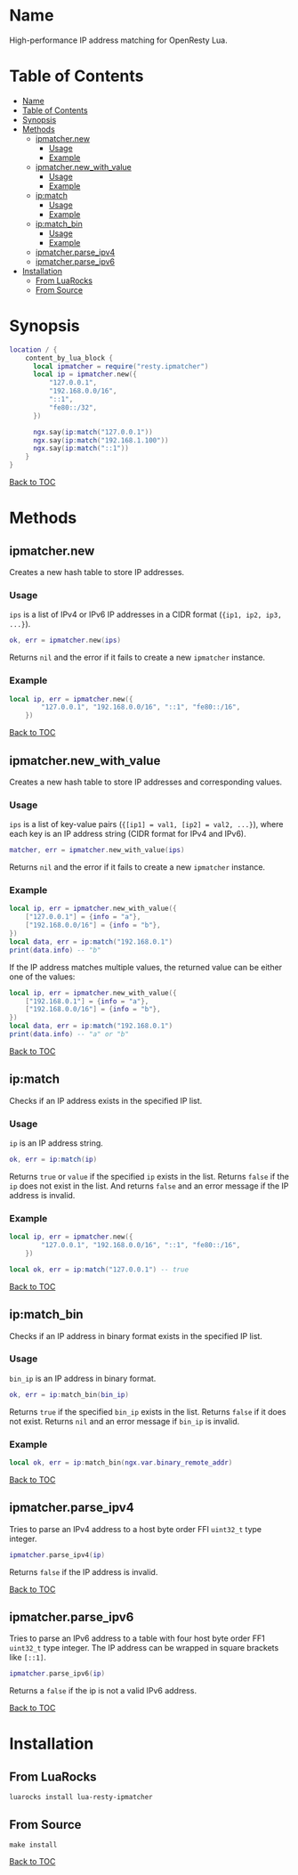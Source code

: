 # Name

High-performance IP address matching for OpenResty Lua.

# Table of Contents

- [Name](#name)
- [Table of Contents](#table-of-contents)
- [Synopsis](#synopsis)
- [Methods](#methods)
  - [ipmatcher.new](#ipmatchernew)
    - [Usage](#usage)
    - [Example](#example)
  - [ipmatcher.new\_with\_value](#ipmatchernew_with_value)
    - [Usage](#usage-1)
    - [Example](#example-1)
  - [ip:match](#ipmatch)
    - [Usage](#usage-2)
    - [Example](#example-2)
  - [ip:match\_bin](#ipmatch_bin)
    - [Usage](#usage-3)
    - [Example](#example-3)
  - [ipmatcher.parse\_ipv4](#ipmatcherparse_ipv4)
  - [ipmatcher.parse\_ipv6](#ipmatcherparse_ipv6)
- [Installation](#installation)
  - [From LuaRocks](#from-luarocks)
  - [From Source](#from-source)

# Synopsis

```lua
location / {
    content_by_lua_block {
      local ipmatcher = require("resty.ipmatcher")
      local ip = ipmatcher.new({
          "127.0.0.1",
          "192.168.0.0/16",
          "::1",
          "fe80::/32",
      })

      ngx.say(ip:match("127.0.0.1"))
      ngx.say(ip:match("192.168.1.100"))
      ngx.say(ip:match("::1"))
    }
}
```

[Back to TOC](#table-of-contents)

# Methods

## ipmatcher.new

Creates a new hash table to store IP addresses.

### Usage

`ips` is a list of IPv4 or IPv6 IP addresses in a CIDR format (`{ip1, ip2, ip3, ...}`). 

```lua
ok, err = ipmatcher.new(ips)
```

Returns `nil` and the error if it fails to create a new `ipmatcher` instance. 

### Example

```lua
local ip, err = ipmatcher.new({
        "127.0.0.1", "192.168.0.0/16", "::1", "fe80::/16",
    })
```

[Back to TOC](#table-of-contents)

## ipmatcher.new_with_value

Creates a new hash table to store IP addresses and corresponding values.

### Usage

`ips` is a list of key-value pairs (`{[ip1] = val1, [ip2] = val2, ...}`), where each key is an IP address string (CIDR format for IPv4 and IPv6).

```lua
matcher, err = ipmatcher.new_with_value(ips)
```

Returns `nil` and the error if it fails to create a new `ipmatcher` instance. 

### Example

```lua
local ip, err = ipmatcher.new_with_value({
    ["127.0.0.1"] = {info = "a"},
    ["192.168.0.0/16"] = {info = "b"},
})
local data, err = ip:match("192.168.0.1")
print(data.info) -- "b"
```

If the IP address matches multiple values, the returned value can be either one of the values:

```lua
local ip, err = ipmatcher.new_with_value({
    ["192.168.0.1"] = {info = "a"},
    ["192.168.0.0/16"] = {info = "b"},
})
local data, err = ip:match("192.168.0.1")
print(data.info) -- "a" or "b"
```

[Back to TOC](#table-of-contents)

## ip:match

Checks if an IP address exists in the specified IP list.

### Usage

`ip` is an IP address string.

```lua
ok, err = ip:match(ip)
```

Returns `true` or `value` if the specified `ip` exists in the list. Returns `false` if the `ip` does not exist in the list. And returns `false` and an error message if the IP address is invalid.

### Example

```lua
local ip, err = ipmatcher.new({
        "127.0.0.1", "192.168.0.0/16", "::1", "fe80::/16",
    })

local ok, err = ip:match("127.0.0.1") -- true
```

[Back to TOC](#table-of-contents)

## ip:match_bin

Checks if an IP address in binary format exists in the specified IP list.

### Usage

`bin_ip` is an IP address in binary format.

```lua
ok, err = ip:match_bin(bin_ip)
```

Returns `true` if the specified `bin_ip` exists in the list. Returns `false` if it does not exist. Returns `nil` and an error message if `bin_ip` is invalid.

### Example

```lua
local ok, err = ip:match_bin(ngx.var.binary_remote_addr)
```

[Back to TOC](#table-of-contents)

## ipmatcher.parse_ipv4

Tries to parse an IPv4 address to a host byte order FFI `uint32_t` type integer.

```lua
ipmatcher.parse_ipv4(ip)
```

Returns `false` if the IP address is invalid.

[Back to TOC](#table-of-contents)

## ipmatcher.parse_ipv6

Tries to parse an IPv6 address to a table with four host byte order FF1 `uint32_t` type integer. The IP address can be wrapped in square brackets like `[::1]`.

```lua
ipmatcher.parse_ipv6(ip)
```

Returns a `false` if the ip is not a valid IPv6 address.

[Back to TOC](#table-of-contents)

# Installation

## From LuaRocks

```shell
luarocks install lua-resty-ipmatcher
```

## From Source

```shell
make install
```

[Back to TOC](#table-of-contents)
